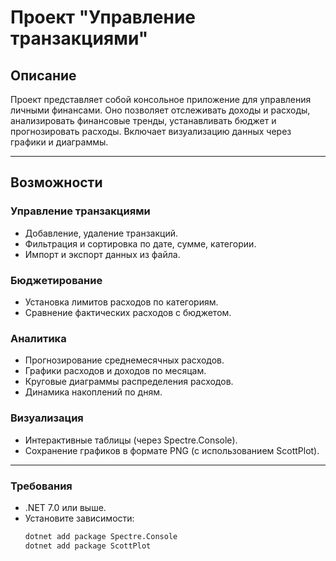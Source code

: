 # Проект "Управление транзакциями"

## Описание
Проект представляет собой консольное приложение для управления личными финансами. Оно позволяет отслеживать доходы и расходы, анализировать финансовые тренды, устанавливать бюджет и прогнозировать расходы. Включает визуализацию данных через графики и диаграммы.

---

## Возможности

### Управление транзакциями
- Добавление, удаление транзакций.
- Фильтрация и сортировка по дате, сумме, категории.
- Импорт и экспорт данных из файла.

### Бюджетирование
- Установка лимитов расходов по категориям.
- Сравнение фактических расходов с бюджетом.

### Аналитика
- Прогнозирование среднемесячных расходов.
- Графики расходов и доходов по месяцам.
- Круговые диаграммы распределения расходов.
- Динамика накоплений по дням.

### Визуализация
- Интерактивные таблицы (через Spectre.Console).
- Сохранение графиков в формате PNG (с использованием ScottPlot).

---

### Требования
- .NET 7.0 или выше.
- Установите зависимости:
  ```bash
  dotnet add package Spectre.Console
  dotnet add package ScottPlot
